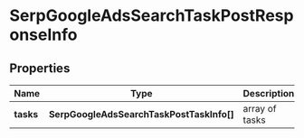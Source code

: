 # SerpGoogleAdsSearchTaskPostResponseInfo

## Properties

| Name | Type | Description | Notes |
|------------ | ------------- | ------------- | -------------|
**tasks** | **SerpGoogleAdsSearchTaskPostTaskInfo[]** | array of tasks |[optional]|